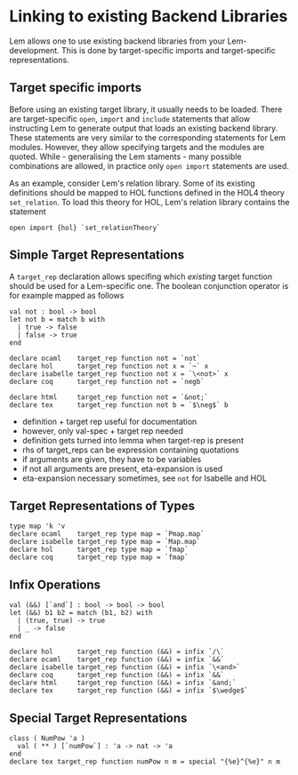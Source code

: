 # Linking to existing Backend Libraries

Lem allows one to use existing backend libraries from your Lem-development. This is done by target-specific imports and target-specific representations.

## Target specific imports
Before using an existing target library, it usually needs to be loaded. There are target-specific `open`, `import` and `include` statements that allow instructing Lem to generate output that loads an existing backend library. These statements are very similar to the corresponding statements for Lem modules. However, they allow specifying targets and the modules are quoted. While - generalising the Lem staments - many possible combinations are allowed, in practice only `open import` statements are used. 

As an example, consider Lem's relation library. Some of its existing definitions should be mapped to HOL functions defined in the HOL4 theory `set_relation`. To load this theory for HOL, Lem's relation library contains the statement

    open import {hol} `set_relationTheory`
	

## Simple Target Representations
A `target_rep` declaration allows specifing which _existing_ target function should be used for a Lem-specific one. The boolean conjunction operator is for example mapped as follows
    
    val not : bool -> bool
    let not b = match b with
      | true -> false
      | false -> true
    end
    
    declare ocaml    target_rep function not = `not`
    declare hol      target_rep function not x = `~` x
    declare isabelle target_rep function not x = `\<not>` x
    declare coq      target_rep function not = `negb`

    declare html     target_rep function not = `&not;`
    declare tex      target_rep function not b = `$\neg$` b

- definition + target rep useful for documentation
- however, only val-spec + target rep needed
- definition gets turned into lemma when target-rep is present
- rhs of target_reps can be expression containing quotations
- if arguments are given, they have to be variables
- if not all arguments are present, eta-expansion is used
- eta-expansion necessary sometimes, see `not` for Isabelle and HOL


## Target Representations of Types

    type map 'k 'v
    declare ocaml    target_rep type map = `Pmap.map` 
    declare isabelle target_rep type map = `Map.map` 
    declare hol      target_rep type map = `fmap`
    declare coq      target_rep type map = `fmap`


## Infix Operations

    val (&&) [`and`] : bool -> bool -> bool
    let (&&) b1 b2 = match (b1, b2) with
      | (true, true) -> true
      | _ -> false
    end
    
    declare hol      target_rep function (&&) = infix `/\`
    declare ocaml    target_rep function (&&) = infix `&&`
    declare isabelle target_rep function (&&) = infix `\<and>`
    declare coq      target_rep function (&&) = infix `&&`
    declare html     target_rep function (&&) = infix `&and;`
    declare tex      target_rep function (&&) = infix `$\wedge$`


## Special Target Representations

    class ( NumPow 'a ) 
      val ( ** ) [`numPow`] : 'a -> nat -> 'a
    end
    declare tex target_rep function numPow n m = special "{%e}^{%e}" n m
